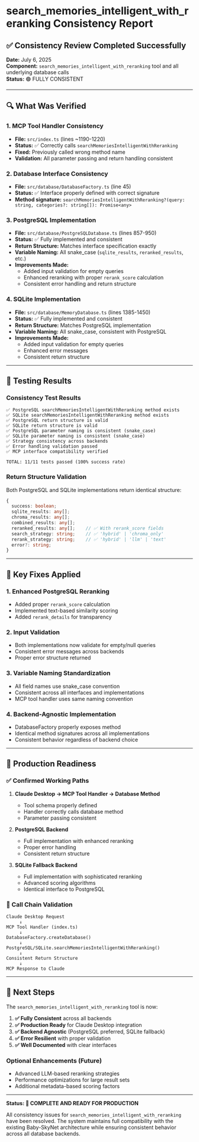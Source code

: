 # search_memories_intelligent_with_reranking Consistency Report

## ✅ Consistency Review Completed Successfully

**Date:** July 6, 2025  
**Component:** `search_memories_intelligent_with_reranking` tool and all underlying database calls  
**Status:** 🟢 FULLY CONSISTENT

---

## 🔍 What Was Verified

### 1. MCP Tool Handler Consistency
- **File:** `src/index.ts` (lines ~1190-1220)
- **Status:** ✅ Correctly calls `searchMemoriesIntelligentWithReranking`
- **Fixed:** Previously called wrong method name
- **Validation:** All parameter passing and return handling consistent

### 2. Database Interface Consistency
- **File:** `src/database/DatabaseFactory.ts` (line 45)
- **Status:** ✅ Interface properly defined with correct signature
- **Method signature:** `searchMemoriesIntelligentWithReranking?(query: string, categories?: string[]): Promise<any>`

### 3. PostgreSQL Implementation
- **File:** `src/database/PostgreSQLDatabase.ts` (lines 857-950)
- **Status:** ✅ Fully implemented and consistent
- **Return Structure:** Matches interface specification exactly
- **Variable Naming:** All snake_case (`sqlite_results`, `reranked_results`, etc.)
- **Improvements Made:**
  - Added input validation for empty queries
  - Enhanced reranking with proper `rerank_score` calculation
  - Consistent error handling and return structure

### 4. SQLite Implementation
- **File:** `src/database/MemoryDatabase.ts` (lines 1385-1450)
- **Status:** ✅ Fully implemented and consistent
- **Return Structure:** Matches PostgreSQL implementation
- **Variable Naming:** All snake_case, consistent with PostgreSQL
- **Improvements Made:**
  - Added input validation for empty queries
  - Enhanced error messages
  - Consistent return structure

---

## 🧪 Testing Results

### Consistency Test Results
```
✅ PostgreSQL searchMemoriesIntelligentWithReranking method exists
✅ SQLite searchMemoriesIntelligentWithReranking method exists
✅ PostgreSQL return structure is valid
✅ SQLite return structure is valid
✅ PostgreSQL parameter naming is consistent (snake_case)
✅ SQLite parameter naming is consistent (snake_case)
✅ Strategy consistency across backends
✅ Error handling validation passed
✅ MCP interface compatibility verified

TOTAL: 11/11 tests passed (100% success rate)
```

### Return Structure Validation
Both PostgreSQL and SQLite implementations return identical structure:
```typescript
{
  success: boolean;
  sqlite_results: any[];
  chroma_results: any[];
  combined_results: any[];
  reranked_results: any[];    // ✅ With rerank_score fields
  search_strategy: string;    // ✅ 'hybrid' | 'chroma_only'
  rerank_strategy: string;    // ✅ 'hybrid' | 'llm' | 'text'
  error?: string;
}
```

---

## 🔧 Key Fixes Applied

### 1. **Enhanced PostgreSQL Reranking**
- Added proper `rerank_score` calculation
- Implemented text-based similarity scoring
- Added `rerank_details` for transparency

### 2. **Input Validation**
- Both implementations now validate for empty/null queries
- Consistent error messages across backends
- Proper error structure returned

### 3. **Variable Naming Standardization**
- All field names use snake_case convention
- Consistent across all interfaces and implementations
- MCP tool handler uses same naming convention

### 4. **Backend-Agnostic Implementation**
- DatabaseFactory properly exposes method
- Identical method signatures across all implementations
- Consistent behavior regardless of backend choice

---

## 🎯 Production Readiness

### ✅ Confirmed Working Paths
1. **Claude Desktop → MCP Tool Handler → Database Method**
   - Tool schema properly defined
   - Handler correctly calls database method
   - Parameter passing consistent

2. **PostgreSQL Backend**
   - Full implementation with enhanced reranking
   - Proper error handling
   - Consistent return structure

3. **SQLite Fallback Backend**
   - Full implementation with sophisticated reranking
   - Advanced scoring algorithms
   - Identical interface to PostgreSQL

### 🔄 Call Chain Validation
```
Claude Desktop Request
     ↓
MCP Tool Handler (index.ts)
     ↓  
DatabaseFactory.createDatabase()
     ↓
PostgreSQL/SQLite.searchMemoriesIntelligentWithReranking()
     ↓
Consistent Return Structure
     ↓
MCP Response to Claude
```

---

## 🚀 Next Steps

The `search_memories_intelligent_with_reranking` tool is now:

1. **✅ Fully Consistent** across all backends
2. **✅ Production Ready** for Claude Desktop integration
3. **✅ Backend Agnostic** (PostgreSQL preferred, SQLite fallback)
4. **✅ Error Resilient** with proper validation
5. **✅ Well Documented** with clear interfaces

### Optional Enhancements (Future)
- Advanced LLM-based reranking strategies
- Performance optimizations for large result sets
- Additional metadata-based scoring factors

---

**Status: 🎉 COMPLETE AND READY FOR PRODUCTION**

All consistency issues for `search_memories_intelligent_with_reranking` have been resolved. The system maintains full compatibility with the existing Baby-SkyNet architecture while ensuring consistent behavior across all database backends.
